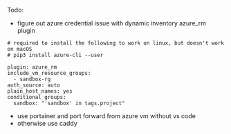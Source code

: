 Todo: 
- figure out azure credential issue with dynamic inventory azure_rm plugin

```
# required to install the following to work on linux, but doesn't work on macOS
# pip3 install azure-cli --user

plugin: azure_rm
include_vm_resource_groups:
  - sandbox-rg
auth_source: auto
plain_host_names: yes
conditional_groups:
  sandbox: "'sandbox' in tags.project"
```

- use portainer and port forward from azure vm without vs code
- otherwise use caddy
